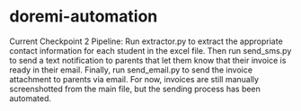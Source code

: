 # doremi-automation
Current Checkpoint 2 Pipeline:
    Run extractor.py to extract the appropriate contact information for each student in the excel file. Then run send_sms.py to send a text notification to parents that let them know that their invoice is ready in their email. Finally, run send_email.py to send the invoice attachment to parents via email. For now, invoices are still manually screenshotted from the main file, but the sending process has been automated.